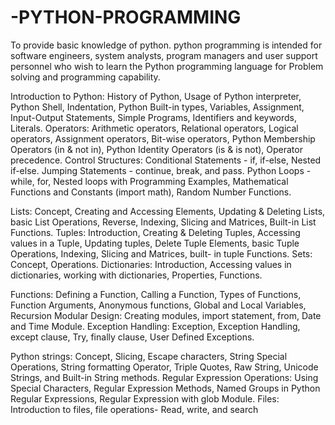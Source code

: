 # -PYTHON-PROGRAMMING
To provide basic knowledge of  python. python programming is intended for software engineers, system analysts, program  managers and user support personnel who wish to learn the Python programming language for  Problem solving and programming capability.

Introduction to Python: History of Python, Usage of Python interpreter, Python Shell, 
Indentation, Python Built-in types, Variables, Assignment, Input-Output Statements, Simple 
Programs, Identifiers and keywords, Literals. Operators: Arithmetic operators, Relational 
operators, Logical operators, Assignment operators, Bit-wise operators, Python Membership 
Operators (in & not in), Python Identity Operators (is & is not), Operator precedence. 
Control Structures: Conditional Statements - if, if-else, Nested if-else. Jumping Statements -
continue, break, and pass. Python Loops - while, for, Nested loops with Programming Examples, 
Mathematical Functions and Constants (import math), Random Number Functions. 

Lists: Concept, Creating and Accessing Elements, Updating & Deleting Lists, basic List 
Operations, Reverse, Indexing, Slicing and Matrices, Built-in List Functions. 
Tuples: Introduction, Creating & Deleting Tuples, Accessing values in a Tuple, Updating tuples, 
Delete Tuple Elements, basic Tuple Operations, Indexing, Slicing and Matrices, built- in tuple 
Functions.
Sets: Concept, Operations. 
Dictionaries: Introduction, Accessing values in dictionaries, working with dictionaries, 
Properties, Functions.

Functions: Defining a Function, Calling a Function, Types of Functions, Function Arguments, 
Anonymous functions, Global and Local Variables, Recursion 
Modular Design: Creating modules, import statement, from, Date and Time Module. 
Exception Handling: Exception, Exception Handling, except clause, Try, finally clause, User 
Defined Exceptions.

Python strings: Concept, Slicing, Escape characters, String Special Operations, String 
formatting Operator, Triple Quotes, Raw String, Unicode Strings, and Built-in String methods. 
Regular Expression Operations: Using Special Characters, Regular Expression Methods, 
Named Groups in Python Regular Expressions, Regular Expression with glob Module. 
Files: Introduction to files, file operations- Read, write, and search



